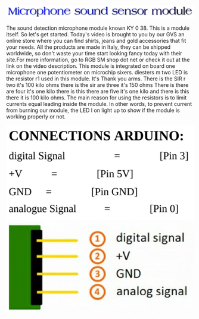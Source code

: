![](sensor2.png)

The sound detection microphone module known KY 0 38. This is a module itself. So let's get started. Today's video is brought to you by our GVS an online store where you can find shirts, jeans and gold accessories that fit your needs. All the products are made in Italy, they can be shipped worldwide, so don't waste your time start looking fancy today with their site.For more information, go to RGB SM shop dot net or check it out at the link on the video description.
This module is integrated on board one microphone one potentiometer on microchip sixers. diesters m two LED is the resistor r1 used in this module. It's Thank you arms. There is the SIR r two it's 100 kilo ohms there is the sir are three it's 150 ohms There is there are four it's one kilo there is this there are five it's one kilo and there is this there it is 100 kilo ohms. The main reason for using the resistors is to limit currents equal leading inside the module. In other words, to prevent current from burning our module, the LED l on light up to show if the module is working properly or not.

![](connectionsarduino.PNG )
![](input.PNG )
